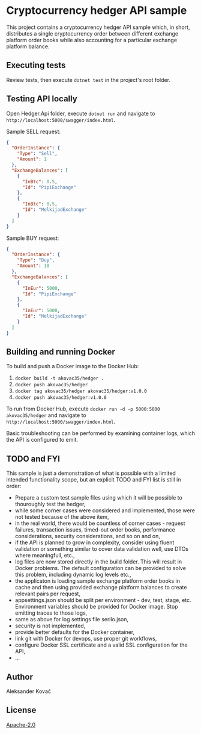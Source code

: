 # Cryptocurrency hedger API sample

This project contains a cryptocurrency hedger API sample which, in short, distributes a single cryptocurrency order between different exchange platform order books while also accounting for a particular exchange platform balance.

## Executing tests

Review tests, then execute ```dotnet test``` in the project's root folder.

## Testing API locally

Open Hedger.Api folder, execute ```dotnet run``` and navigate to `http://localhost:5000/swagger/index.html`.

Sample SELL request:

```json
{
  "OrderInstance": {
    "Type": "Sell",
    "Amount": 1
  },
  "ExchangeBalances": [
    {
      "InBtc": 0.5,
      "Id": "PipiExchange"
    },
	{
      "InBtc": 0.5,
      "Id": "MelkijadExchange"
    }
  ]
}
```

Sample BUY request:

```json
{
  "OrderInstance": {
    "Type": "Buy",
    "Amount": 10
  },
  "ExchangeBalances": [
    {
      "InEur": 5000,
      "Id": "PipiExchange"
    },
	{
      "InEur": 5000,
      "Id": "MelkijadExchange"
    }
  ]
}
```

## Building and running Docker

To build and push a Docker image to the Docker Hub:

1) `docker build -t akovac35/hedger .`
2) `docker push akovac35/hedger`
3) `docker tag akovac35/hedger akovac35/hedger:v1.0.0`
4) `docker push akovac35/hedger:v1.0.0`

To run from Docker Hub, execute `docker run -d -p 5000:5000 akovac35/hedger` and navigate to `http://localhost:5000/swagger/index.html`.

Basic troubleshooting can be performed by examining container logs, which the API is configured to emit.

## TODO and FYI

This sample is just a demonstration of what is possible with a limited intended functionality scope, but an explicit TODO and FYI list is still in order:

* Prepare a custom test sample files using which it will be possible to thouroughly test the hedger,
* while some corner cases were considered and implemented, those were not tested because of the above item,
* in the real world, there would be countless of corner cases - request failures, transaction issues, timed-out order books, performance considerations, security considerations, and so on and on,
* if the API is planned to grow in complexity, consider using fluent validation or something similar to cover data validation well, use DTOs where meaningfull, etc.,
* log files are now stored directly in the build folder. This will result in Docker problems. The default configuration can be provided to solve this problem, including dynamic log levels etc.,
* the applicaton is loading sample exchange platform order books in cache and then using provided exchange platform balances to create relevant pairs per request,
* appsettings.json should be split per environment - dev, test, stage, etc. Environment variables should be provided for Docker image. Stop emitting traces to those logs,
* same as above for log settings file serilo.json,
* security is not implemented,
* provide better defaults for the Docker container,
* link git with Docker for devops, use proper git workflows,
* configure Docker SSL certificate and a valid SSL configuration for the API,
* ...

## Author

Aleksander Kovač

## License
[Apache-2.0](LICENSE)
